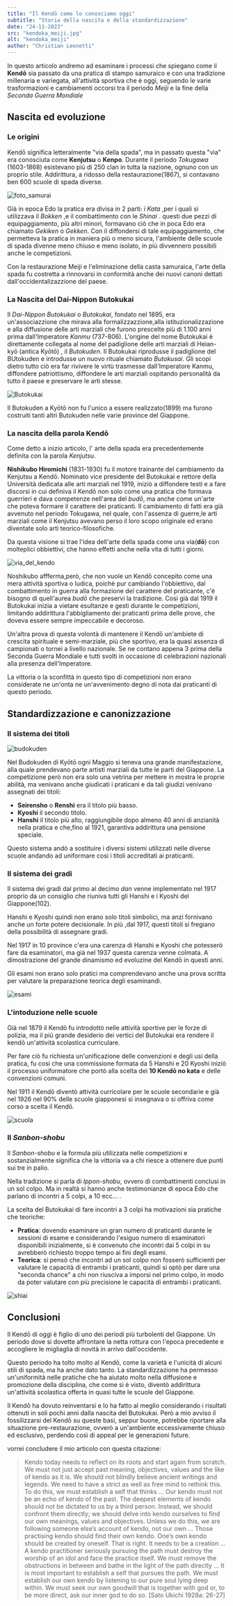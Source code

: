 ```yaml
---
title: "Il Kendō come lo conosciamo oggi"
subtitle: "Storia della nascita e della standardizzazione"
date: "24-11-2023"
src: "kendoka_meiji.jpg"
alt: "kendoka_meiji"
author: "Christian Leonetti"
---
```


In questo articolo andremo ad esaminare i processi che spiegano come il **Kendō** sia passato da una pratica di stampo samuraico e con una tradizione millenaria e variegata, all'attività sportiva che è oggi, seguendo le varie trasformazioni e cambiamenti occorsi tra il periodo *Meiji* e la fine della *Seconda Guerra Mondiale*

## Nascita ed evoluzione

### Le origini

Kendō significa letteralmente "via della spada", ma in passato questa "via" era conosciuta come **Kenjutsu** o **Kenpo**. Durante il periodo *Tokugawa* (1603-1868) esistevano più di 250 clan in tutta la nazione, ognuno con un proprio stile. Addirittura, a ridosso della restaurazione(1867), si contavano ben 600 scuole di spada diverse.

![foto_samurai](/public/posts/Samurai_Japan.jpg)

Già in epoca Edo la pratica era divisa in 2 parti: i *Kata* ,per i quali si utilizzava il *Bokken* ,e il combattimento con le *Shinai* . questi due pezzi di equipaggiamento, più altri minori, formavano ciò che in poca Edo era chiamato *Gekiken* o *Gekken*. Con il diffondersi di tale equipaggiamento, che permetteva la pratica in maniera più o meno sicura, l'ambiente delle scuole di spada divenne meno chiuso e meno isolato, in più divvennero possibili anche le competizioni.

Con la restaurazione Meiji e l'eliminazione della casta samuraica, l'arte della spada fu costretta a rinnovarsi in conformità anche dei nuovi canoni dettati dall'occidentalizazzione del paese.

### La Nascita del Dai-Nippon Butokukai

Il *Dai-Nippon Butokukai* o *Butokukai*, fondato nel 1895, era un'associazzione che mirava alla formalizzazzione,alla istituzionalizzazione e alla diffusione delle arti marziali che furono prescelte più di 1.100 anni prima dall'Imperatore *Kanmu* (737-806). L'origine del nome Butokukai è direttamente collegata al nome del padiglione delle arti marziali di Heian-kyō (antica Kyōtō) , il *Butokuden*. Il Butokukai riprodusse il padiglione del BUtokuden e introdusse un nuovo rituale chiamato *Butokusai*. Gli scopi dietro tutto ciò era far rivivere le virtù trasmesse dall'Imperatore Kanmu, diffondere patriottismo, diffondere le arti marziali ospitando personalità da tutto il paese e preservare le arti stesse.

![Butokukai](/public/posts/Butokukai.jpg)

Il Butokuden a Kyōtō non fu l'unico a essere realizzato(1899) ma furono costruiti tanti altri Butokuden nelle varie province del Giappone.

### La nascita della parola Kendō

Come detto a inizio articolo, l' arte della spada era precedentemente definita con la parola *Kenjutsu*.

**Nishikubo Hiromichi** (1831-1930) fu il motore trainante del cambiamento da Kenjutsu a Kendō. Nominato vice presidente del Butokukai e rettore della Università dedicata alle arti marziali nel 1919, iniziò a diffondere testi e a fare discorsi in cui definiva il Kendō non solo come una pratica che formava guerrieri e dava competenze nell'area del *budō*, ma anche come un'arte che poteva formare il carattere dei praticanti. Il cambiamento di fatti era già avvenuto nel periodo Tokugawa, nel quale, con l'assenza di guerre,le arti marziali come il Kenjutsu avevano perso il loro scopo originale ed erano diventate solo arti teorico-filosofiche.

Da questa visione si trae l'idea dell'arte della spada come una via(**dō**) con molteplici obbiettivi, che hanno effetti anche nella vita di tutti i giorni.

![via_del_kendo](/public/posts/via_kendo.jpg)

Noshikubo affferma,però, che non vuole un Kendō concepito come una mera attività sportiva o ludica, poichè pur cambiando l'obbiettivo, dal combattimento in guerra alla formazione del carattere del praticante, c'è bisogno di quell'aurea *budō* che preservi la tradizione. Cosi già dal 1919 il Butokukai inizia a vietare esultanze e gesti durante le competizioni, limitando addirittura l'abbigliamento dei praticanti prima delle prove, che doveva essere sempre impeccabile e decoroso.

Un'altra prova di questa volontà di mantenere il Kendō un'ambiete di crescita spirituale e semi-marziale, più che sportivo, era la quasi assenza di campionati o tornei a livello nazionale. Se ne contano appena 3 prima della Seconda Guerra Mondiale e tutti svolti in occasione di celebrazioni nazionali alla presenza dell'Imperatore.

La vittoria o la sconfittà in questo tipo di competizioni non erano considerate ne un'onta ne un'avvenimento degno di nota dai praticanti di questo periodo.

## Standardizzazione e canonizzazione

### Il sistema dei titoli

![budokuden](/public/posts/budokuden.jpg)

Nel Budokuden di Kyōtō ogni Maggio si teneva una grande manifestazione, alla quale prendevano parte artisti marziali da tutte le parti del Giappone. La competizione però non era solo una vetrina per mettere in mostra le proprie abilità, ma venivano anche giudicati i praticani  e da tali giudizi venivano assegnati dei titoli:

- **Seirensho** o **Renshi** era il titolo più basso.
- **Kyoshi** il secondo titolo.
- **Hanshi** il titolo più alto, raggiungibile dopo almeno 40 anni di anzianità nella pratica e che,fino al 1921, garantiva addirittura una pensione speciale.

Questo sistema andò a sostituire i diversi sistemi utilizzati nelle diverse scuole andando ad uniformare cosi i titoli accreditati ai praticanti.

### Il sistema dei gradi

Il sistema dei gradi dal primo al decimo *dan* venne implementato nel 1917 proprio da un consiglio che riuniva tutti gli Hanshi e i Kyoshi del Giappone(102).

Hanshi e Kyoshi quindi non erano solo titoli simbolici, ma anzi fornivano anche un forte potere decisionale. In più ,dal 1917, questi titoli si fregiano della possibilità di assegnare gradi.

Nel 1917 in 10 province c'era una carenza di Hanshi e Kyoshi che potesserò fare da esaminatori, ma già nel 1937 questa carenza venne colmata. A dimostrazione del grande dinamismo ed evoluzine del Kendō in questi anni.

Gli esami non erano solo pratici ma comprendevano anche una prova scritta per valutare la preparazione teorica degli esaminandi.

![esami](/public/posts/esami.jpg)

### L'intoduzione nelle scuole

Già nel 1879 il Kendō fu introdottò nelle attività sportive per le forze di polizia, ma il più grande desiderio dei vertici del Butokukai era rendere il kendō un'attività scolastica curriculare.

Per fare ciò fu richiesta un'unificazione delle convenzioni e degli usi della pratica, fu cosi che una commissione formata da 5 Hanshi e 20 Kyoshi iniziò il processo uniformatore che portò alla scelta dei **10 Kendō no kata** e delle convenzioni comuni.

Nel 1911 il Kendō diventò attività curricolare per le scuole secondarie e già nel 1926 nel 90% delle scuole giapponesi si insegnava o si offriva come corso a scelta il Kendō.

![scuola](/public/posts/kendo_scuola.jpg)

### Il *Sanbon-shobu*

Il *Sanbon-shobu* e la formula più utilizzata nelle competizioni e sostanzialmente significa che la vittoria va a chi riesce a ottenere due punti sui tre in palio.

Nella tradizione si parla di *Ippon-shobu*, ovvero di combattimenti conclusi in un sol colpo. Ma in realtà si hanno anche testimonianze di epoca Edo che parlano di incontri a 5 colpi, a 10 ecc... .

La scelta del Butokukai di fare incontri a 3 colpi ha motivazioni sia pratiche che teoriche:

- **Pratica**: dovendo esaminare un gran numero di praticanti durante le sessioni di esame e considerando l'esiguo numero di esaminatori disponibili inizialmente, si è convenuto che incontri dai 5 colpi in su avrebberò richiesto troppo tempo ai fini degli esami.
- **Teorica**: si pensò che incontri ad un sol colpo non fosserò sufficienti per valutare le capacità di entrambi i praticanti, quindi si optò per dare una "seconda chance" a chi non riusciva a imporsi nel primo colpo, in modo da poter valutare con più precisione le capacità di entrambi i praticanti.

![shiai](/public/posts/shiai.jpg)

## Conclusioni

Il Kendō di oggi è figlio di uno dei periodi più turbolenti del Giappone. Un periodo dove si dovette affrontare la netta rottura con l'epoca precedente e accogliere le migliaglia di novità in arrivo dall'occidente.

Questo periodo ha tolto molto al Kendō, come la varietà e l'unicità di alcuni stili di spada, ma ha anche dato tanto.
La standardizzazione ha permesso un'uniformità nelle pratiche che ha aiutato molto nella diffusione e promozione della disciplina, che come si è visto, diventò addirittura un'attività scolastica offerta in quasi tutte le scuole del Giappone.

Il Kendō ha dovuto reinventarsi e lo ha fatto al meglio considerando i risultati ottenuti in soli pochi anni dalla nascita del Butokukai. Però a mio avviso il fossilizzarsi del Kendō su queste basi, seppur buone, potrebbe riportare alla situazione pre-restaurazione, ovverò a un'ambiente eccessivamente chiuso ed esclusivo, perdendo così di appeal per le generazioni future.

vorrei concludere il mio articolo con questa citazione:

>Kendo today needs to reflect on its roots and start again from
scratch.
We must not just accept past meaning, objectives, values and
the like of kendo as it is. We should not blindly believe ancient
writings and legends. We need to have a strict as well as free
mind to rethink this.
To do this, we must establish a self that thinks …
Our kendo must not be an echo of kendo of the past. The
deepest elements of kendo should not be dictated to us by a
third person. Instead, we should confront them directly; we
should delve into kendo ourselves to find our own meanings,
values and objectives. Unless we do this, we are following
someone else’s account of kendo, not our own …
Those practising kendo should find their own kendo. One’s
own kendo should be created by oneself. That is right. It needs
to be a creation …
A kendo practitioner seriously pursuing the path must destroy
the worship of an idol and face the practice itself. We must
remove the obstructions in between and bathe in the light of
the path directly …
It is most important to establish a self that pursues the path.
We must establish our own kendo by listening to our pure
soul lying deep within. We must seek our own goodwill that
is together with god or, to be more direct, ask our inner god to
do so.
[Sato Ukichi 1928a: 26-27]
